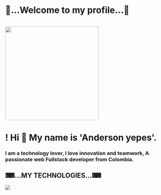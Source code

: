 
 
 <div id="header" aling="center"> 
     <h1 aling="center">👨...Welcome to my profile...👨</h1>
      <br>
    <img src="https://media.giphy.com/media/sk6yL9EGVeAcE/giphy.gif" width="300"/>
    <h1 aling="center">! Hi 👋 My name is 'Anderson yepes'.</h1>
        <h3 aling="center">I am a technology lover, I love innovation and teamwork, A passionate web Fullstack developer from Colombia. </h3>
</div>

 <h2 aling="center">⌨...MY TECHNOLOGIES...⌨</h2>
<img src="https://user-images.githubusercontent.com/89555929/220975957-138f068d-d3f4-4851-9875-7a4801c5da74.png" />







<!--
**andersonyepes1998/andersonyepes1998** is a ✨ _special_ ✨ repository because its `README.md` (this file) appears on your GitHub profile.

Here are some ideas to get you started:

- 🔭 I’m currently working on ...
- 🌱 I’m currently learning ...
- 👯 I’m looking to collaborate on ...
- 🤔 I’m looking for help with ...
- 💬 Ask me about ...
- 📫 How to reach me: ...
- 😄 Pronouns: ...
- ⚡ Fun fact: ...
-->
